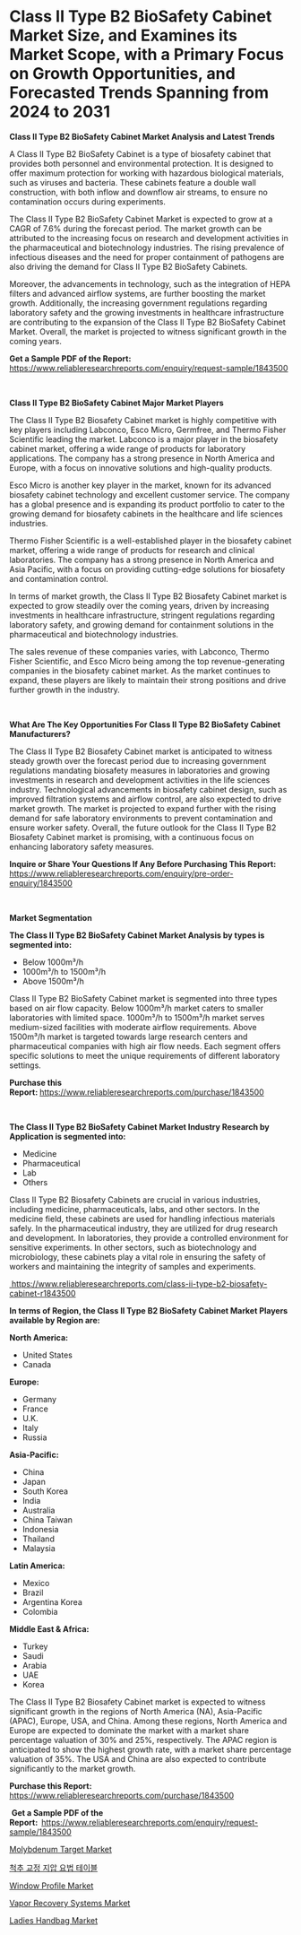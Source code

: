 <p><h1>Class II Type B2 BioSafety Cabinet Market Size, and Examines its Market Scope, with a Primary Focus on Growth Opportunities, and Forecasted Trends Spanning from 2024 to 2031</h1></p><p><strong>Class II Type B2 BioSafety Cabinet Market Analysis and Latest Trends</strong></p>
<p><p>A Class II Type B2 BioSafety Cabinet is a type of biosafety cabinet that provides both personnel and environmental protection. It is designed to offer maximum protection for working with hazardous biological materials, such as viruses and bacteria. These cabinets feature a double wall construction, with both inflow and downflow air streams, to ensure no contamination occurs during experiments.</p><p>The Class II Type B2 BioSafety Cabinet Market is expected to grow at a CAGR of 7.6% during the forecast period. The market growth can be attributed to the increasing focus on research and development activities in the pharmaceutical and biotechnology industries. The rising prevalence of infectious diseases and the need for proper containment of pathogens are also driving the demand for Class II Type B2 BioSafety Cabinets.</p><p>Moreover, the advancements in technology, such as the integration of HEPA filters and advanced airflow systems, are further boosting the market growth. Additionally, the increasing government regulations regarding laboratory safety and the growing investments in healthcare infrastructure are contributing to the expansion of the Class II Type B2 BioSafety Cabinet Market. Overall, the market is projected to witness significant growth in the coming years.</p></p>
<p><strong>Get a Sample PDF of the Report:&nbsp;</strong> <a href="https://www.reliableresearchreports.com/enquiry/request-sample/1843500">https://www.reliableresearchreports.com/enquiry/request-sample/1843500</a></p>
<p>&nbsp;</p>
<p><strong>Class II Type B2 BioSafety Cabinet Major Market Players</strong></p>
<p><p>The Class II Type B2 Biosafety Cabinet market is highly competitive with key players including Labconco, Esco Micro, Germfree, and Thermo Fisher Scientific leading the market. Labconco is a major player in the biosafety cabinet market, offering a wide range of products for laboratory applications. The company has a strong presence in North America and Europe, with a focus on innovative solutions and high-quality products.</p><p>Esco Micro is another key player in the market, known for its advanced biosafety cabinet technology and excellent customer service. The company has a global presence and is expanding its product portfolio to cater to the growing demand for biosafety cabinets in the healthcare and life sciences industries.</p><p>Thermo Fisher Scientific is a well-established player in the biosafety cabinet market, offering a wide range of products for research and clinical laboratories. The company has a strong presence in North America and Asia Pacific, with a focus on providing cutting-edge solutions for biosafety and contamination control.</p><p>In terms of market growth, the Class II Type B2 Biosafety Cabinet market is expected to grow steadily over the coming years, driven by increasing investments in healthcare infrastructure, stringent regulations regarding laboratory safety, and growing demand for containment solutions in the pharmaceutical and biotechnology industries.</p><p>The sales revenue of these companies varies, with Labconco, Thermo Fisher Scientific, and Esco Micro being among the top revenue-generating companies in the biosafety cabinet market. As the market continues to expand, these players are likely to maintain their strong positions and drive further growth in the industry.</p></p>
<p>&nbsp;</p>
<p><strong>What Are The Key Opportunities For Class II Type B2 BioSafety Cabinet Manufacturers?</strong></p>
<p><p>The Class II Type B2 Biosafety Cabinet market is anticipated to witness steady growth over the forecast period due to increasing government regulations mandating biosafety measures in laboratories and growing investments in research and development activities in the life sciences industry. Technological advancements in biosafety cabinet design, such as improved filtration systems and airflow control, are also expected to drive market growth. The market is projected to expand further with the rising demand for safe laboratory environments to prevent contamination and ensure worker safety. Overall, the future outlook for the Class II Type B2 Biosafety Cabinet market is promising, with a continuous focus on enhancing laboratory safety measures.</p></p>
<p><strong>Inquire or Share Your Questions If Any Before Purchasing This Report:</strong> <a href="https://www.reliableresearchreports.com/enquiry/pre-order-enquiry/1843500">https://www.reliableresearchreports.com/enquiry/pre-order-enquiry/1843500</a></p>
<p>&nbsp;</p>
<p><strong>Market Segmentation</strong></p>
<p><strong>The Class II Type B2 BioSafety Cabinet Market Analysis by types is segmented into:</strong></p>
<p><ul><li>Below 1000m³/h</li><li>1000m³/h to 1500m³/h</li><li>Above 1500m³/h</li></ul></p>
<p><p>Class II Type B2 BioSafety Cabinet market is segmented into three types based on air flow capacity. Below 1000m³/h market caters to smaller laboratories with limited space. 1000m³/h to 1500m³/h market serves medium-sized facilities with moderate airflow requirements. Above 1500m³/h market is targeted towards large research centers and pharmaceutical companies with high air flow needs. Each segment offers specific solutions to meet the unique requirements of different laboratory settings.</p></p>
<p><strong>Purchase this Report:&nbsp;</strong><a href="https://www.reliableresearchreports.com/purchase/1843500">https://www.reliableresearchreports.com/purchase/1843500</a></p>
<p>&nbsp;</p>
<p><strong>The Class II Type B2 BioSafety Cabinet Market Industry Research by Application is segmented into:</strong></p>
<p><ul><li>Medicine</li><li>Pharmaceutical</li><li>Lab</li><li>Others</li></ul></p>
<p><p>Class II Type B2 Biosafety Cabinets are crucial in various industries, including medicine, pharmaceuticals, labs, and other sectors. In the medicine field, these cabinets are used for handling infectious materials safely. In the pharmaceutical industry, they are utilized for drug research and development. In laboratories, they provide a controlled environment for sensitive experiments. In other sectors, such as biotechnology and microbiology, these cabinets play a vital role in ensuring the safety of workers and maintaining the integrity of samples and experiments.</p></p>
<p><a href="https://www.reliableresearchreports.com/class-ii-type-b2-biosafety-cabinet-r1843500">&nbsp;https://www.reliableresearchreports.com/class-ii-type-b2-biosafety-cabinet-r1843500</a></p>
<p><strong>In terms of Region, the Class II Type B2 BioSafety Cabinet Market Players available by Region are:</strong></p>
<p>
    <p> <strong> North America: </strong>
        <ul>
            <li>United States</li>
            <li>Canada</li>
        </ul>
        </p> 
    <p> <strong> Europe: </strong>
        <ul>
            <li>Germany</li>
            <li>France</li>
            <li>U.K.</li>
            <li>Italy</li>
            <li>Russia</li>
        </ul>
        </p> 
    <p> <strong> Asia-Pacific: </strong>
        <ul>
            <li>China</li>
            <li>Japan</li>
            <li>South Korea</li>
            <li>India</li>
            <li>Australia</li>
            <li>China Taiwan</li>
            <li>Indonesia</li>
            <li>Thailand</li>
            <li>Malaysia</li>
        </ul>
        </p> 
    <p> <strong> Latin America: </strong>
        <ul>
            <li>Mexico</li>
            <li>Brazil</li>
            <li>Argentina Korea</li>
            <li>Colombia</li>
        </ul>
        </p> 
    <p> <strong> Middle East & Africa: </strong>
        <ul>
            <li>Turkey</li>
            <li>Saudi</li>
            <li>Arabia</li>
            <li>UAE</li>
            <li>Korea</li>
        </ul>
    </p>
    </p>
<p><p>The Class II Type B2 Biosafety Cabinet market is expected to witness significant growth in the regions of North America (NA), Asia-Pacific (APAC), Europe, USA, and China. Among these regions, North America and Europe are expected to dominate the market with a market share percentage valuation of 30% and 25%, respectively. The APAC region is anticipated to show the highest growth rate, with a market share percentage valuation of 35%. The USA and China are also expected to contribute significantly to the market growth.</p></p>
<p><strong>Purchase this Report: </strong><a href="https://www.reliableresearchreports.com/purchase/1843500">https://www.reliableresearchreports.com/purchase/1843500</a></p>
<p>&nbsp;<strong>Get a Sample PDF of the Report:&nbsp;&nbsp;</strong><a href="https://www.reliableresearchreports.com/enquiry/request-sample/1843500">https://www.reliableresearchreports.com/enquiry/request-sample/1843500</a></p>
<p><strong></strong></p>
<p><p><a href="https://issuu.com/reportprime-2/docs/molybdenum-target-market-size-2030.pptx">Molybdenum Target Market</a></p><p><a href="https://github.com/hxzi07639916/Market-Research-Report-List-1/blob/main/753968429405.md">척추 교정 지압 요법 테이블</a></p><p><a href="https://www.linkedin.com/pulse/window-profile-market-size-reveals-best-marketing-channels-pe1je?trackingId=HkgJQdY6eL%2BbojVVAD5vmA%3D%3D">Window Profile Market</a></p><p><a href="https://github.com/guneycigdem35/Market-Research-Report-List-3/blob/main/vapor-recovery-systems-market.md">Vapor Recovery Systems Market</a></p><p><a href="https://www.linkedin.com/pulse/ladies-handbag-market-trends-analysis-forecasted-period-6mbje?trackingId=f3dMPVqv7WkwbBDaXUjwEw%3D%3D">Ladies Handbag Market</a></p></p>